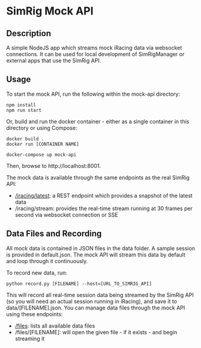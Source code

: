# SimRig Mock API
## Description
A simple NodeJS app which streams mock iRacing data via websocket connections. It can be used for local development of SimRigManager or external apps that use the SimRig API.

## Usage
To start the mock API, run the following within the mock-api directory:
```
npm install
npm run start
```

Or, build and run the docker container - either as a single container in this directory or using Compose:
```
docker build .
docker run [CONTAINER NAME]
```
```
docker-compose up mock-api
```

Then, browse to http://localhost:8001.

The mock data is available through the same endpoints as the real SimRig API:
- [/iracing/latest](http://localhost:8001/iracing/latest): a REST endpoint which provides a snapshot of the latest data
- /iracing/stream: provides the real-time stream running at 30 frames per second via websocket connection or SSE

## Data Files and Recording
All mock data is contained in JSON files in the data folder. A sample session is provided in default.json. The mock API will stream this data by default and loop through it continuously. 

To record new data, run:
```
python record.py [FILENAME] --host=[URL_TO_SIMRIG_API]
```
This will record all real-time session data being streamed by the SimRig API (so you will need an actual session running in iRacing), and save it to data/[FILENAME].json. You can manage data files through the mock API using these endpoints:
- [/files](http://localhost:8001/files): lists all available data files
- /files/[FILENAME]: will open the given file - if it exists - and begin streaming it
